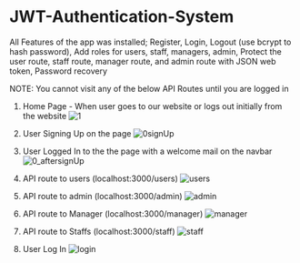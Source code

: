 # JWT-Authentication-System

All Features of the app was installed;
     Register, Login, Logout (use bcrypt to hash password), 
     Add roles for users, staff, managers, admin, 
     Protect the user route, staff route, manager route, and admin route with JSON web token, 
     Password recovery
     
NOTE: You cannot visit any of the below API Routes until you are logged in

1. Home Page - When user goes to our website or logs out initially from the website
![1](https://user-images.githubusercontent.com/74049758/183245649-389ce81e-2709-4eef-baaf-bc957e360e10.PNG)

2. User Signing Up on the page
![0signUp](https://user-images.githubusercontent.com/74049758/183245683-fa773286-2451-47bb-a61a-53966a28842d.PNG)

3. User Logged In to the the page with a welcome mail on the navbar
![0_aftersignUp](https://user-images.githubusercontent.com/74049758/183245703-9a8b8acc-233a-44fb-be94-6a56a9336f95.PNG)

4. API route to users (localhost:3000/users)
![users](https://user-images.githubusercontent.com/74049758/183245724-a6414a91-e5be-4f57-824f-9f687e83e984.PNG)

5. API route to admin (localhost:3000/admin)
![admin](https://user-images.githubusercontent.com/74049758/183245735-06d10bb9-08fa-4fee-97d9-83549e9a3a01.PNG)

6. API route to Manager (localhost:3000/manager)
![manager](https://user-images.githubusercontent.com/74049758/183245759-8e0a8e30-a214-44e8-8144-0efe758d66e8.PNG)

7. API route to Staffs (localhost:3000/staff)
![staff](https://user-images.githubusercontent.com/74049758/183245766-9e659bae-a15d-4350-9a5a-5ed93401ac20.PNG)

8. User Log In
![login](https://user-images.githubusercontent.com/74049758/183245812-2e4c69b7-858d-42bc-b6ff-61acbdd763b5.PNG)

